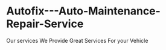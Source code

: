 # Autofix---Auto-Maintenance-Repair-Service
Our services We Provide Great Services For your Vehicle
